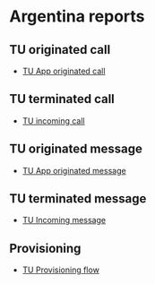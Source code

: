 # Argentina reports

## TU originated call
 * [TU App originated call](AR_outgoing_call_intro.md)

## TU terminated call
 * [TU incoming call](AR_incoming_call_intro.md)

## TU originated message
  * [TU App originated message](AR_app_originated_sms_intro.md)

## TU terminated message
 * [TU Incoming message]()

## Provisioning
  * [TU Provisioning flow](AR_provisioning_intro.md)
